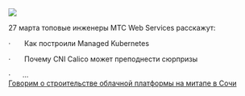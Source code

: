 <!--2025-03-04 13:46:40-->
<div class="yb">
  <div class="rss smaller1 habr"><img src="https://habrastorage.org/getpro/habr/upload_files/4b9/75a/284/4b975a28441d4ae38856c67f2b071a34.jpg" /><p>27 марта топовые инженеры МТС Web Services расскажут:</p><p>·&nbsp;&nbsp;&nbsp;&nbsp;&nbsp;&nbsp; Как построили Managed Kubernetes</p><p>·&nbsp;&nbsp;&nbsp;&nbsp;&nbsp;&nbsp; Почему CNI Calico может преподнести сюрпризы</p><p>·&nbsp;&nbsp;&nbsp;&nbsp;&nbsp;&nbsp;... <br><a class="light" href="https://habr.com/ru/companies/mws/news/887774/?utm_source=habrahabr&utm_medium=rss&utm_campaign=887774">Говорим о строительстве облачной платформы на митапе в Сочи</a></div>
</div>
